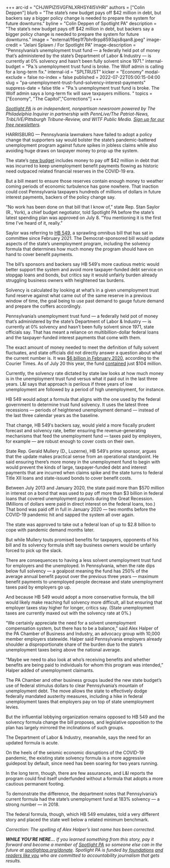 +++
arc-id = "CHJWPIZI5VGFNLXRHSY4I5VHRI"
authors = ["Colin Deppen"]
blurb = "The state’s new budget pays off $42 million in debt, but backers say a bigger policy change is needed to prepare the system for future downturns."
byline = "Colin Deppen of Spotlight PA"
description = "The state’s new budget pays off $42 million in debt, but backers say a bigger policy change is needed to prepare the system for future downturns."
image = "external/f6ep1f7bhr8rpp8593ajs8qan8.jpeg"
image-credit = "Jelani Splawn / For Spotlight PA"
image-description = "Pennsylvania’s unemployment trust fund — a federally held pot of money that’s administered by the state’s Department of Labor & Industry — is currently at 0% solvency and hasn’t been fully solvent since 1971."
internal-budget = "Pa.’s unemployment trust fund is broke. The Wolf admin is calling for a long-term fix."
internal-id = "SPLTRUST"
kicker = "Economy"
modal-exclude = false
no-index = false
published = 2022-07-22T05:00:15-04:00
slug = "pa-unemployment-trust-fund-solvency-interest-payments"
suppress-date = false
title = "Pa.’s unemployment trust fund is broke. The Wolf admin says a long-term fix will save taxpayers millions. "
topics = ["Economy", "The Capitol","Corrections"]
+++

<a href="https://www.spotlightpa.org/"><i>Spotlight PA</i></a><i> is an independent, nonpartisan newsroom powered by The Philadelphia Inquirer in partnership with PennLive/The Patriot-News, TribLIVE/Pittsburgh Tribune-Review, and WITF Public Media. </i><a href="https://www.spotlightpa.org/newsletters"><i>Sign up for our free newsletters</i></a><i>.</i>

HARRISBURG — Pennsylvania lawmakers have failed to adopt a policy change that supporters say would bolster the state’s pandemic-battered unemployment program against future spikes in jobless claims while also avoiding huge draws on taxpayer money to prop up the system.

The state’s <a href="https://www.spotlightpa.org/news/2022/07/pa-stimulus-2022-money-gov-wolf-update-budget/">new budget</a> includes money to pay off $42 million in debt that was incurred to keep unemployment benefit payments flowing as historic need outpaced related financial reserves in the COVID-19 era.

But a bill meant to ensure those reserves contain enough money to weather coming periods of economic turbulence has gone nowhere. That inaction could cost Pennsylvania taxpayers hundreds of millions of dollars in future interest payments, backers of the policy change say.

<script src="https://www.spotlightpa.org/embed.js" async></script><div data-spl-embed-version="1" data-spl-src="https://www.spotlightpa.org/embeds/newsletter/"></div>

“No work has been done on that bill that I know of,” state Rep. Stan Saylor (R., York), a chief budget negotiator, told Spotlight PA before the state’s latest spending plan was approved on July 8. “You mentioning it is the first time I’ve heard of it, really.”

Saylor was referring to <a href="https://www.legis.state.pa.us/cfdocs/billinfo/bill_history.cfm?syear=2021&sind=0&body=H&type=B&bn=549">HB 549</a>, a sprawling omnibus bill that has sat in committee since February 2021. The Democrat-sponsored bill would update aspects of the state’s unemployment program, including the solvency formula that determines how much money the program should have on hand to cover benefit payments.

The bill’s sponsors and backers say HB 549′s more cautious metric would better support the system and avoid more taxpayer-funded debt service on stopgap loans and bonds, but critics say it would unfairly burden already struggling business owners with heightened tax burdens.

Solvency is calculated by looking at what’s in a given unemployment trust fund reserve against what came out of the same reserve in a previous window of time, the goal being to use past demand to gauge future demand and prepare the coffers accordingly.

Pennsylvania’s unemployment trust fund — a federally held pot of money that’s administered by the state’s Department of Labor &amp; Industry — is currently at 0% solvency and hasn’t been fully solvent since 1971, state officials say. That has meant a reliance on multibillion-dollar federal loans and the taxpayer-funded interest payments that come with them.

The exact amount of money needed to meet the definition of fully solvent fluctuates, and state officials did not directly answer a question about what the current number is. It was <a href="https://www.buckscountycouriertimes.com/story/news/2020/09/17/unemployment-federal-loan-t-trust-fund-pennsylvania-covid-19/3486185001/">$6 billion in February 2020</a>, according to the Courier Times. As of July 20 this year, the fund <a href="https://www.treasurydirect.gov/govt/reports/tbp/account-statement/report.html?account=000000000000539&date=07%2F2022&report=accountStatement">contained</a> just $104 million.

Currently, the solvency rate dictated by state law looks at how much money is in the unemployment trust fund versus what it paid out in the last three years. L&amp;I says that approach is perilous if three years of low unemployment are followed by a period of high unemployment, for instance.

HB 549 would adopt a formula that aligns with the one used by the federal government to determine trust fund solvency. It uses the latest three recessions — periods of heightened unemployment demand — instead of the last three calendar years as the baseline.

That change, HB 549′s backers say, would yield a more fiscally prudent forecast and solvency rate, better ensuring the revenue-generating mechanisms that feed the unemployment fund — taxes paid by employers, for example — are robust enough to cover costs on their own.

State Rep. Gerald Mullery (D., Luzerne), HB 549′s prime sponsor, argues that the update makes practical sense from an operational standpoint. He said ensuring there’s more money in the unemployment fund to begin with would prevent the kinds of large, taxpayer-funded debt and interest payments that are incurred when claims spike and the state turns to federal Title XII loans and state-issued bonds to cover benefit costs.

Between July 2013 and January 2020, the state paid more than $570 million in interest on a bond that was used to pay off more than $3 billion in federal loans that covered unemployment payouts during the Great Recession. (Millions of dollars were paid in direct interest on the federal loans, too.) That bond was paid off in full in January 2020 — two months before the COVID-19 pandemic hit and sapped the system all over again.

The state was approved to take out a federal loan of up to $2.8 billion to cope with pandemic demand months later.

But while Mullery touts promised benefits for taxpayers, opponents of his bill and its solvency formula shift say business owners would be unfairly forced to pick up the slack.

There are consequences to having a less solvent unemployment trust fund for employers and the unemployed. In Pennsylvania, when the rate dips below full solvency — a goalpost meaning the fund has 250% of the average annual benefit payout over the previous three years — maximum benefit payments to unemployed people decrease and state unemployment taxes paid by employers go up.

And because HB 549 would adopt a more conservative formula, the bill would likely make reaching full solvency more difficult, all but ensuring that employer taxes stay higher for longer, critics say. (State unemployment taxes are currently maxed out with the solvency rate at 0%.)

“We certainly appreciate the need for a solvent unemployment compensation system, but there has to be a balance,” said Alex Halper of the PA Chamber of Business and Industry, an advocacy group with 10,000 member employers statewide. Halper said Pennsylvania employers already shoulder a disproportionate share of the burden due to the state’s unemployment taxes being above the national average.

“Maybe we need to also look at who’s receiving benefits and whether benefits are being paid to individuals for whom this program was intended,” Halper added of unemployment claimants.

The PA Chamber and other business groups lauded the new state budget’s use of federal stimulus dollars to clear Pennsylvania’s mountain of unemployment debt. The move allows the state to effectively dodge federally mandated austerity measures, including a hike in federal unemployment taxes that employers pay on top of state unemployment levies.

But the influential lobbying organization remains opposed to HB 549 and the solvency formula change the bill proposes, and legislative opposition to the plan has largely mirrored the inclinations of such groups.

<script src="https://www.spotlightpa.org/embed.js" async></script><div data-spl-embed-version="1" data-spl-src="https://www.spotlightpa.org/embeds/donate/"></div>

The Department of Labor &amp; Industry, meanwhile, says the need for an updated formula is acute.

On the heels of the seismic economic disruptions of the COVID-19 pandemic, the existing state solvency formula is a more aggressive guidepost by default, since need has been soaring for two years running.

In the long term, though, there are few assurances, and L&amp;I reports the program could find itself underfunded without a formula that adopts a more cautious permanent footing.

To demonstrate the difference, the department notes that Pennsylvania’s current formula had the state’s unemployment fund at 183% solvency — a strong number — in 2018.

The federal formula, though, which HB 549 emulates, told a very different story and placed the state well below a related minimum benchmark.

<i>Correction: The spelling of Alex Halper’s last name has been corrected.</i>

<i><b>WHILE YOU’RE HERE...</b></i><i> If you learned something from this story, pay it forward and become a member of </i><a href="https://www.spotlightpa.org/"><i>Spotlight PA</i></a><i> so someone else can in the future at </i><a href="http://spotlightpa.org/donate"><i>spotlightpa.org/donate</i></a><i>. Spotlight PA is funded by</i><a href="https://www.spotlightpa.org/support"><i> foundations</i></a><i> </i><a href="https://www.spotlightpa.org/support"><i>and readers like you</i></a><i> who are committed to accountability journalism that gets results.</i>

